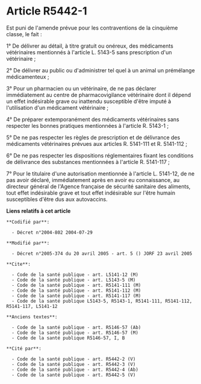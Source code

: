 # Article R5442-1

Est puni de l'amende prévue pour les contraventions de la cinquième classe, le fait :

1° De délivrer au détail, à titre gratuit ou onéreux, des médicaments vétérinaires mentionnés à l'article L. 5143-5 sans
prescription d'un vétérinaire ;

2° De délivrer au public ou d'administrer tel quel à un animal un prémélange médicamenteux ;

3° Pour un pharmacien ou un vétérinaire, de ne pas déclarer immédiatement au centre de pharmacovigilance vétérinaire dont il
dépend un effet indésirable grave ou inattendu susceptible d'être imputé à l'utilisation d'un médicament vétérinaire ;

4° De préparer extemporanément des médicaments vétérinaires sans respecter les bonnes pratiques mentionnées à l'article R.
5143-1 ;

5° De ne pas respecter les règles de prescription et de délivrance des médicaments vétérinaires prévues aux articles R.
5141-111 et R. 5141-112 ;

6° De ne pas respecter les dispositions réglementaires fixant les conditions de délivrance des substances mentionnées à
l'article R. 5141-117 ;

7° Pour le titulaire d'une autorisation mentionnée à l'article L. 5141-12, de ne pas avoir déclaré, immédiatement après en
avoir eu connaissance, au directeur général de l'Agence française de sécurité sanitaire des aliments, tout effet indésirable
grave et tout effet indésirable sur l'être humain susceptibles d'être dus aux autovaccins.

**Liens relatifs à cet article**

	**Codifié par**:

	  - Décret n°2004-802 2004-07-29

	**Modifié par**:

	  - Décret n°2005-374 du 20 avril 2005 - art. 5 () JORF 23 avril 2005

	**Cite**:

	  - Code de la santé publique - art. L5141-12 (M)
	  - Code de la santé publique - art. L5143-5 (M)
	  - Code de la santé publique - art. R5141-111 (M)
	  - Code de la santé publique - art. R5141-112 (M)
	  - Code de la santé publique - art. R5141-117 (M)
	  - Code de la santé publique L5143-5, R5143-1, R5141-111, R5141-112, R5141-117, L5141-12

	**Anciens textes**:

	  - Code de la santé publique - art. R5146-57 (Ab)
	  - Code de la santé publique - art. R5146-57 (M)
	  - Code de la santé publique R5146-57, I, B

	**Cité par**:

	  - Code de la santé publique - art. R5442-2 (V)
	  - Code de la santé publique - art. R5442-3 (V)
	  - Code de la santé publique - art. R5442-4 (Ab)
	  - Code de la santé publique - art. R5442-5 (V)
